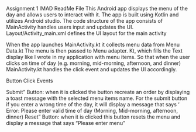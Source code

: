 Assignment 1 IMAD ReadMe File 
 This Android app displays the menu of the day and allows users to interact with it. 
The app is built using Kotlin and utilizes Android studio. 
The code structure of the app consists of MainActivity handles users input and updates the UI. 
Layout/Activity_main.xml defines the UI layout for the main activity  
 
 
When the app launches MainActivity.kt it collects menu data from Menu Data.kt 
The menu is then passed to Menu adapter. Kt, which fills the Text display like I wrote in my application with menu items. So that when the user clicks on time of day (e.g. morning, mid-morning, afternoon, and dinner) MainActivity.kt handles the click event and updates the UI accordingly.  

 
Button Click Events 
 
Submit” Button: when it is clicked the button recreate an order by displaying a toast message with the selected menu items name. 
For the submit button if you enter a wrong time of the day, it will display a message that says ‘ Error: Please enter valid time of day (Morning, Mid-morning, afternoon, dinner) 
Reset” Button: when it is clicked this button resets the menu and display a message that says “Please enter menu” 
 
 

 

 
 

 
 



